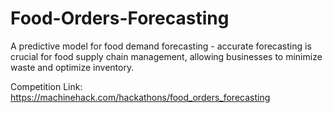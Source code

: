 # Food-Orders-Forecasting
A predictive model for food demand forecasting - accurate forecasting is crucial for food supply chain management, allowing businesses to minimize waste and optimize inventory.

Competition Link: https://machinehack.com/hackathons/food_orders_forecasting